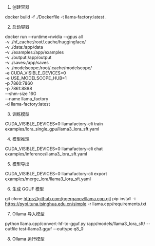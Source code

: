 1. 创建容器



docker build -f ./Dockerfile -t llama-factory:latest .




2. 启动容器

docker run --runtime=nvidia --gpus all \
-v ./hf_cache:/root/.cache/huggingface/ \
-v ./data:/app/data \
-v ./examples:/app/examples \
-v ./output:/app/output \
-v ./saves:/app/saves \
-v ./modelscope:/root/.cache/modelscope/ \
-e CUDA_VISIBLE_DEVICES=0 \
-e USE_MODELSCOPE_HUB=1 \
-p 7860:7860 \
-p 7861:8888 \
--shm-size 16G \
--name llama_factory \
-d llama-factory:latest


3. 训练模型

CUDA_VISIBLE_DEVICES=0 llamafactory-cli train examples/lora_single_gpu/llama3_lora_sft.yaml


4. 模型推理

CUDA_VISIBLE_DEVICES=0 llamafactory-cli chat examples/inference/llama3_lora_sft.yaml


5. 模型导出

CUDA_VISIBLE_DEVICES=0 llamafactory-cli export examples/merge_lora/llama3_lora_sft.yaml


6. 生成 GGUF 模型

git clone https://github.com/ggerganov/llama.cpp.git
pip install -i https://pypi.tuna.tsinghua.edu.cn/simple -r llama.cpp/requirements.txt


7. Ollama 导入模型

python llama.cpp/convert-hf-to-gguf.py /app/models/llama3_lora_sft/   --outfile test-llama3.gguf   --outtype q8_0



8. Ollama 运行模型


